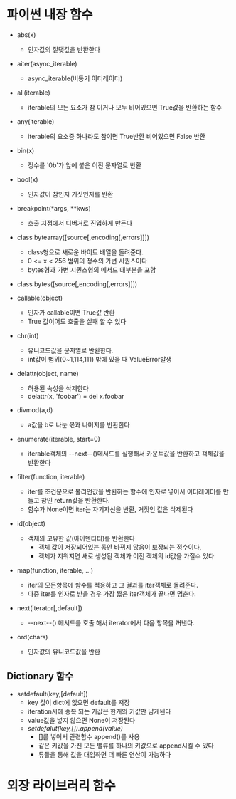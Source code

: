 # 파이썬 내장 함수
- abs(x)
    - 인자값의 절댓값을 반환한다

- aiter(async_iterable)
    - async_iterable(비동기 이터레이터)
- all(iterable)
    - iterable의 모든 요소가 참 이거나 모두 비어있으면 True값을 반환하는 함수
- any(iterable)
    - iterable의 요소증 하나라도 참이면 True반환 비어있으면 False 반환
- bin(x)
    - 정수를 '0b'가 앞에 붙은 이진 문자열로 반환
- bool(x)
    - 인자값이 참인지 거짓인지를 반환
- breakpoint(*args, **kws)
    - 호출 지점에서 디버거로 진입하게 만든다
- class bytearray([source[,encoding[,errors]]])
    - class형으로 새로운 바이트 배열을 돌려준다.
    - 0 <= x < 256 범위의 정수의 가변 시퀀스이다
    - bytes형과 가변 시퀀스형의 메서드 대부분을 포함
- class bytes([source[,encoding[,errors]]])
- callable(object)
    - 인자가 callable이면 True값 반환   
    - True 값이어도 호출을 실패 할 수 있다

- chr(int)
    - 유니코드값을 문자열로 반환한다.
    - int값이 범위(0~1,114,111) 밖에 있을 때 ValueError발생
- delattr(object, name)
    - 허용된 속성을 삭제한다
    - delattr(x, 'foobar') = del x.foobar
- divmod(a,d)
    - a값을 b로 나눈 몫과 나머지를 반환한다
- enumerate(iterable, start=0)
    - iterable객체의 --next--()메서드를 실행해서 카운트값을 반환하고 객체값을 반환한다
- filter(function, iterable)
    - iter를 조건문으로 불리언값을 반환하는 함수에 인자로 넣어서 이터레이터를 만들고 참인 return값을 반환한다.
    - 함수가 None이면 iter는 자기자신을 반환, 거짓인 값은 삭제된다
- id(object)
    - 객체의 고유한 값(아이덴티티)를 반환한다
        - 객체 값이 저장되어있는 동안 바뀌지 않음이 보장되는 정수이다,
        - 객체가 지워지면 새로 생성된 객체가 이전 객체의 id값을 가질수 있다
- map(function, iterable, ...)
    - iter의 모든항목에 함수를 적용하고 그 결과를 iter객체로 돌려준다.
    - 다중 iter를 인자로 받을 경우 가장 짧은 iter객체가 끝나면 멈춘다.

- next(iterator[,default]) 
    - --next--() 메서드를 호출 해서 iterator에서 다음 항목을 꺼낸다. 
- ord(chars)
    - 인자값의 유니코드값을 반환


## Dictionary 함수
- setdefault(key,[default])
    - key 값이 dict에 없으면 default를 저장
    - iteration시에 중복 되는 키값은 한개의 키값만 남게된다
    - value값을 넣지 않으면 None이 저장된다
    - *setdefalut(key,[]).append(value)*
        - []를 넣어서 관련함수 append()를 사용
        - 같은 키값을 가진 모든 밸류를 하나의 키값으로 append시킬 수 있다
        - 튜플을 통해 값을 대입하면 더 빠른 연산이 가능하다


# 외장 라이브러리 함수